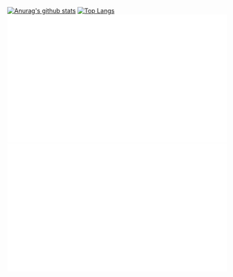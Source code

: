 [![Anurag's github stats](https://github-readme-stats.vercel.app/api?username=yansheng836&show_icons=true&theme=vue-dark)](https://github.com/anuraghazra/github-readme-stats)
<a href="https://github.com/anuraghazra/github-readme-stats">
  <img src="https://github-readme-stats.vercel.app/api/top-langs/?username=yansheng836&exclude_repo=github-stats,python-project-collection&hide=javascript,html,css,java,python,Visual+Basic+.NET,awk,pascal,ruby,gnuplot,cs,sln,csproj,aspx&theme=vue-dark" height="195px" title="Top Langs" alt="Top Langs"/>
</a>
<a href="https://github.com/yansheng836/github-stats">
  <img src="https://github.com/yansheng836/github-stats/blob/master/generated/overview.svg#gh-dark-mode-only" />
  <img src="https://github.com/yansheng836/github-stats/blob/master/generated/languages.svg#gh-dark-mode-only" />
</a>

